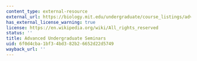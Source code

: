 ```yaml
---
content_type: external-resource
external_url: https://biology.mit.edu/undergraduate/course_listings/advanced_undergraduate_seminars
has_external_license_warning: true
license: https://en.wikipedia.org/wiki/All_rights_reserved
status: ''
title: Advanced Undergraduate Seminars
uid: 6f0d4cba-1bf3-4bd3-82b2-6652d22d5749
wayback_url: ''
---
```


